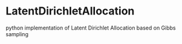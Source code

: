 # LatentDirichletAllocation
 python implementation of Latent Dirichlet Allocation based on Gibbs sampling

